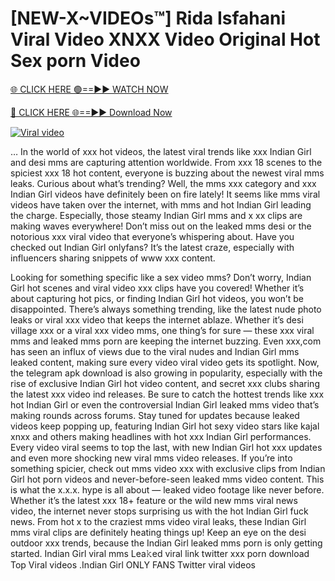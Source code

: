 <h1>[NEW-X~VIDEOs™] Rida Isfahani Viral Video XNXX Video Original Hot Sex porn Video</h1>

[🌐 CLICK HERE 🟢==►► WATCH NOW](https://trinoy99.blogspot.com/)

[🔴 CLICK HERE 🌐==►► Download Now](https://trinoy99.blogspot.com/)

[![Viral video](https://i.imgur.com/dJHk4Zq.gif)](https://trinoy99.blogspot.com/)

… In the world of xxx hot videos, the latest viral trends like xxx Indian Girl and desi mms are capturing attention worldwide. From xxx 18 scenes to the spiciest xxx 18 hot content, everyone is buzzing about the newest viral mms leaks. Curious about what’s trending? Well, the mms xxx category and xxx Indian Girl videos have definitely been on fire lately! It seems like mms viral videos have taken over the internet, with mms and hot Indian Girl leading the charge. Especially, those steamy Indian Girl mms and x xx clips are making waves everywhere! Don’t miss out on the leaked mms desi or the notorious xxx viral video that everyone’s whispering about. Have you checked out Indian Girl onlyfans? It’s the latest craze, especially with influencers sharing snippets of www xxx content.

Looking for something specific like a sex video mms? Don’t worry, Indian Girl hot scenes and viral video xxx clips have you covered! Whether it’s about capturing hot pics, or finding Indian Girl hot videos, you won’t be disappointed. There’s always something trending, like the latest nude photo leaks or viral xxx video that keeps the internet ablaze. Whether it’s desi village xxx or a viral xxx video mms, one thing’s for sure — these xxx viral mms and leaked mms porn are keeping the internet buzzing. Even xxx,com has seen an influx of views due to the viral nudes and Indian Girl mms leaked content, making sure every video viral video gets its spotlight. Now, the telegram apk download is also growing in popularity, especially with the rise of exclusive Indian Girl hot video content, and secret xxx clubs sharing the latest xxx video ind releases. Be sure to catch the hottest trends like xxx hot Indian Girl or even the controversial Indian Girl leaked mms video that’s making rounds across forums. Stay tuned for updates because leaked videos keep popping up, featuring Indian Girl hot sexy video stars like kajal xnxx and others making headlines with hot xxx Indian Girl performances. Every video viral seems to top the last, with new Indian Girl hot xxx updates and even more shocking new viral mms video releases. If you’re into something spicier, check out mms video xxx with exclusive clips from Indian Girl hot porn videos and never-before-seen leaked mms video content. This is what the x.x.x. hype is all about — leaked video footage like never before. Whether it’s the latest xxx 18+ feature or the wild new mms viral news video, the internet never stops surprising us with the hot Indian Girl fuck news. From hot x to the craziest mms video viral leaks, these Indian Girl mms viral clips are definitely heating things up! Keep an eye on the desi outdoor xxx trends, because the Indian Girl leaked mms porn is only getting started. Indian Girl viral mms Lea𝚔ed viral link twitter xxx porn download Top Viral videos .Indian Girl ONLY FANS Twitter viral videos
